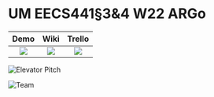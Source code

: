 # UM EECS441§3&4 W22 ARGo

| Demo  |  Wiki |  Trello  |
|:-----:|:-----:|:--------:|
|[<img src="https://eecs441.eecs.umich.edu/img/admin/video.png">][demo_page]|[<img src="https://eecs441.eecs.umich.edu/img/admin/wiki.png">][wiki_page]|[<img src="https://eecs441.eecs.umich.edu/img/admin/trello.png">][process_page]|


![Elevator Pitch](https://user-images.githubusercontent.com/42313454/163046436-821818ed-fc39-428e-82df-bf1f89b33db2.png)
<!-- MUST be placed in user-images.githubusercontent.com -->
![Team](https://user-images.githubusercontent.com/42313454/163046748-1c612d6f-8a90-4540-a050-861daaaed8b4.jpg)


[demo_page]: https://youtu.be/sample
[wiki_page]: https://github.com/Yscorexm/ARGo/wiki
[process_page]: https://trello.com/b/KNn8Mzcd/argo
